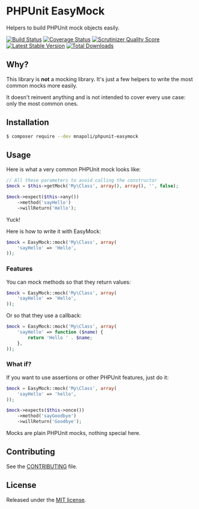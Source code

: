 # PHPUnit EasyMock

Helpers to build PHPUnit mock objects easily.

[![Build Status](https://travis-ci.org/mnapoli/PHP-DI.png?branch=master)](https://travis-ci.org/mnapoli/PHP-DI)
[![Coverage Status](https://coveralls.io/repos/mnapoli/PHP-DI/badge.png?branch=master)](https://coveralls.io/r/mnapoli/PHP-DI?branch=master)
[![Scrutinizer Quality Score](https://scrutinizer-ci.com/g/mnapoli/PHP-DI/badges/quality-score.png)](https://scrutinizer-ci.com/g/mnapoli/PHP-DI/)
[![Latest Stable Version](https://poser.pugx.org/mnapoli/php-di/v/stable.png)](https://packagist.org/packages/mnapoli/php-di)
[![Total Downloads](https://poser.pugx.org/mnapoli/php-di/downloads.png)](https://packagist.org/packages/mnapoli/php-di)

## Why?

This library is **not** a mocking library. It's just a few helpers to write the most common mocks more easily.

It doesn't reinvent anything and is not intended to cover every use case: only the most common ones.

## Installation

```bash
$ composer require --dev mnapoli/phpunit-easymock
```

## Usage

Here is what a very common PHPUnit mock looks like:

```php
// All these parameters to avoid calling the constructor
$mock = $this->getMock('My\Class', array(), array(), '', false);

$mock->expect($this->any())
    ->method('sayHello')
    ->willReturn('Hello');
```

Yuck!

Here is how to write it with EasyMock:

```php
$mock = EasyMock::mock('My\Class', array(
    'sayHello' => 'Hello',
));
```

### Features

You can mock methods so that they return values:

```php
$mock = EasyMock::mock('My\Class', array(
    'sayHello' => 'Hello',
));
```

Or so that they use a callback:

```php
$mock = EasyMock::mock('My\Class', array(
    'sayHello' => function ($name) {
        return 'Hello ' . $name;
    },
));
```

### What if?

If you want to use assertions or other PHPUnit features, just do it:

```php
$mock = EasyMock::mock('My\Class', array(
    'sayHello' => 'hello',
));

$mock->expects($this->once())
    ->method('sayGoodbye')
    ->willReturn('Goodbye');
```

Mocks are plain PHPUnit mocks, nothing special here.

## Contributing

See the [CONTRIBUTING](CONTRIBUTING.md) file.

## License

Released under the [MIT license](LICENSE).
